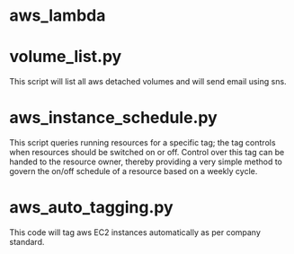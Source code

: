 # aws_lambda

# volume_list.py
This script will list all aws detached volumes and will send email using sns.

# aws_instance_schedule.py

This script queries running resources for a specific tag; the tag controls when resources should be switched on or off. Control over this tag can be handed to the resource owner, thereby providing a very simple method to govern the on/off schedule of a resource based on a weekly cycle.

# aws_auto_tagging.py

This code will tag aws EC2 instances automatically as per company standard.

